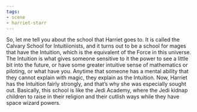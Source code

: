 ```yaml
---
tags:
- scene
- harriet-starr
---
```


So, let me tell you about the school that Harriet goes to. It is called
the Calvary School for Intuitiionists, and it turns out to be a school
for mages that have the Intuition, which is the equivalent of the Force
in this universe. The Intuition is what gives someone sensitive to it
the power to see a little bit into the future, or have some greater
intuitive sense of mathematics or piloting, or what have you. Anytime
that someone has a mental ability that they cannot explain with magic,
they explain as the Intuition. Now, Harriet has the Intuition fairly
strongly, and that’s why she was especially sought out. Basically, this
school is like the Jedi Academy, where the Jedi kidnap children to raise
in their religion and their cutlish ways while they have space wizard
powers.

